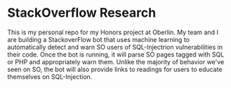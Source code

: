 # StackOverflow Research
This is my personal repo for my Honors project at Oberlin. My team and I are building a StackoverFlow bot that uses machine learning to automatically detect and warn SO users of SQL-Injectrion vulnerabilities in their code. Once the bot is running, it will parse SO pages tagged with SQL or PHP and appropriately warn them. Unlike the majority of behavior we've seen on SO, the bot will also provide links to readings for users to educate themselves on SQL-Injection.
